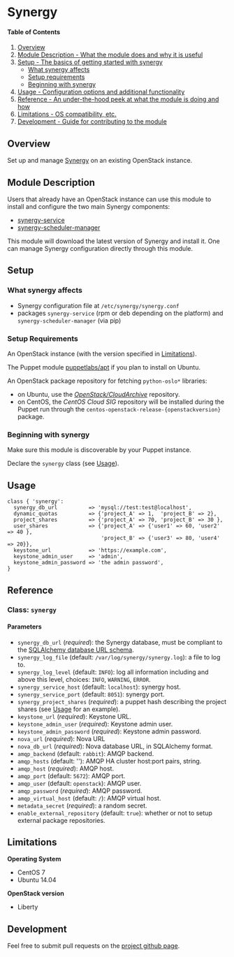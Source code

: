 # Synergy

#### Table of Contents

1. [Overview](#overview)
2. [Module Description - What the module does and why it is useful](#module-description)
3. [Setup - The basics of getting started with synergy](#setup)
    * [What synergy affects](#what-synergy-affects)
    * [Setup requirements](#setup-requirements)
    * [Beginning with synergy](#beginning-with-synergy)
4. [Usage - Configuration options and additional functionality](#usage)
5. [Reference - An under-the-hood peek at what the module is doing and how](#reference)
5. [Limitations - OS compatibility, etc.](#limitations)
6. [Development - Guide for contributing to the module](#development)

## Overview

Set up and manage [Synergy](https://launchpad.net/synergy-service) on an existing
OpenStack instance.


## Module Description

Users that already have an OpenStack instance can use this module to install
and configure the two main Synergy components:

- [synergy-service](https://launchpad.net/synergy-service)
- [synergy-scheduler-manager](https://launchpad.net/synergy-scheduler-manager)

This module will download the latest version of Synergy and install it.
One can manage Synergy configuration directly through this module.


## Setup

### What synergy affects

* Synergy configuration file at `/etc/synergy/synergy.conf`
* packages `synergy-service` (rpm or deb depending on the platform) and
  `synergy-scheduler-manager` (via pip)

### Setup Requirements

An OpenStack instance (with the version specified in [Limitations](#limitations)).

The Puppet module [puppetlabs/apt](https://forge.puppet.com/puppetlabs/apt/)
if you plan to install on Ubuntu.

An OpenStack package repository for fetching `python-oslo*` libraries:

- on Ubuntu, use the [*OpenStack/CloudArchive*](https://wiki.ubuntu.com/OpenStack/CloudArchive) repository.
- on CentOS, the *CentOS Cloud SIG* repository will be installed during the Puppet run through the `centos-openstack-release-{openstackversion}` package.

### Beginning with synergy

Make sure this module is discoverable by your Puppet instance.

Declare the `synergy` class (see [Usage](#usage)).

## Usage

```puppet
class { 'synergy':
  synergy_db_url          => 'mysql://test:test@localhost',
  dynamic_quotas          => {'project_A' => 1,  'project_B' => 2},
  project_shares          => {'project_A' => 70, 'project_B' => 30 },
  user_shares             => {'project_A' => {'user1' => 60, 'user2' => 40 },
                              'project_B' => {'user3' => 80, 'user4' => 20}},
  keystone_url            => 'https://example.com',
  keystone_admin_user     => 'admin',
  keystone_admin_password => 'the admin password',
}
```

## Reference

### Class: `synergy`

#### Parameters

- `synergy_db_url` (*required*): the Synergy database, must be compliant to the [SQLAlchemy database URL schema](http://docs.sqlalchemy.org/en/latest/core/engines.html#database-urls). 
- `synergy_log_file` (default: `/var/log/synergy/synergy.log`): a file to log to.
- `synergy_log_level` (default: `INFO`): log all information including and above this level, choices: `INFO`, `WARNING`, `ERROR`.
- `synergy_service_host` (default: `localhost`): synergy host.
- `synergy_service_port` (default: `8051`): synergy port.
- `synergy_project_shares` (*required*): a puppet hash describing the project shares (see [Usage](#usage) for an example).
- `keystone_url` (*required*): Keystone URL.
- `keystone_admin_user` (*required*): Keystone admin user.
- `keystone_admin_password` (*required*): Keystone admin password.
- `nova_url` (*required*): Nova URL
- `nova_db_url` (*required*): Nova database URL, in SQLAlchemy format.
- `amqp_backend` (default: `rabbit`): AMQP backend.
- `amqp_hosts` (default: ''): AMQP HA cluster host:port pairs, string.
- `amqp_host` (*required*): AMQP host.
- `amqp_port` (default: `5672`): AMQP port.
- `amqp_user` (default: `openstack`): AMQP user.
- `amqp_password` (*required*): AMQP password.
- `amqp_virtual_host` (default: `/`): AMQP virtual host.
- `metadata_secret` (*required*): a random secret.
- `enable_external_repository` (default: `true`): whether or not to setup external package repositories.

## Limitations

**Operating System**
- CentOS 7
- Ubuntu 14.04

**OpenStack version**
- Liberty


## Development

Feel free to submit pull requests on the [project github page](https://github.com/indigo-dc/synergy-service).
